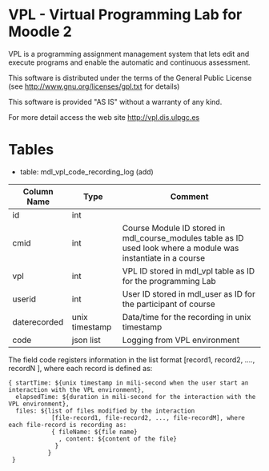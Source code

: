 # VPL - Virtual Programming Lab for Moodle 2

VPL is a programming assignment management system that lets edit and execute programs and enable the automatic and continuous assessment.

This software is distributed under the terms of the General Public License (see http://www.gnu.org/licenses/gpl.txt for details)

This software is provided "AS IS" without a warranty of any kind.

For more detail access the web site http://vpl.dis.ulpgc.es

# Tables

- table: mdl_vpl_code_recording_log (add)

| Column Name | Type | Comment |
|--------------|----------------|---------------------------------------------------------------------------------------------------------------------------------------------------------------------------------------------------------------------------------------------------------------------------------------------------------------------------------------------------------------------------------------------------------------------------------------------------------------------------------------------------------------------------------------------------------------------------|
| id | int |  |
| cmid | int | Course Module ID stored in mdl_course_modules table as ID used look where a module was instantiate in a course  |
| vpl | int | VPL ID stored in mdl_vpl table as ID for the programming Lab |
| userid | int | User ID stored in mdl_user as ID for the participant of course |
| daterecorded | unix timestamp | Data/time for the recording in unix timestamp |
| code | json list | Logging from VPL environment |


The field code registers information in the list format [record1, record2, ...., recordN ], where each record is defined as:

```
{ startTime: ${unix timestamp in mili-second when the user start an interaction with the VPL environment},
  elapsedTime: ${duration in mili-second for the interaction with the VPL environment},
  files: ${list of files modified by the interaction
            [file-record1, file-record2, ..., file-recordM], where each file-record is recording as:
            { fileName: ${file name}
              , content: ${content of the file}
             }
           }
 }
 ```

